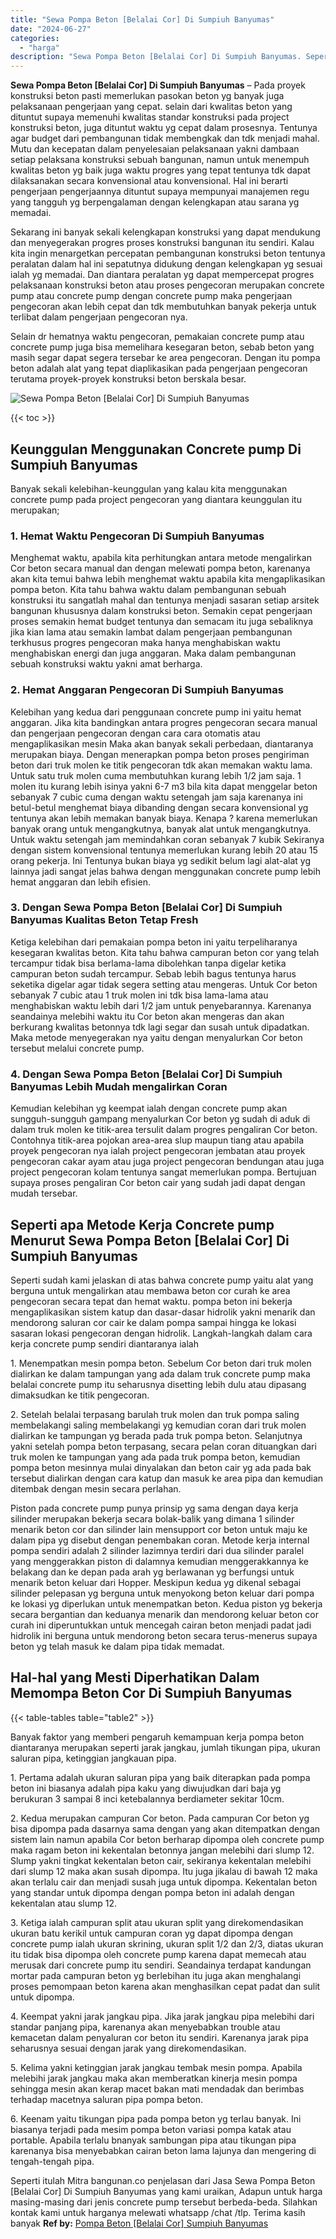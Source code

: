 ```yaml
---
title: "Sewa Pompa Beton [Belalai Cor] Di Sumpiuh Banyumas"
date: "2024-06-27"
categories: 
  - "harga"
description: "Sewa Pompa Beton [Belalai Cor] Di Sumpiuh Banyumas. Seperti itulah Mitra bangunan.co penjelasan dari Jasa Sewa Pompa Beton [Belalai Cor] Di Sumpiuh Banyuma..."
---
```


**Sewa Pompa Beton \[Belalai Cor\] Di Sumpiuh Banyumas** – Pada proyek konstruksi beton pasti memerlukan pasokan beton yg banyak juga pelaksanaan pengerjaan yang cepat. selain dari kwalitas beton yang dituntut supaya memenuhi kwalitas standar konstruksi pada project konstruksi beton, juga dituntut waktu yg cepat dalam prosesnya. Tentunya agar budget dari pembangunan tidak membengkak dan tdk menjadi mahal. Mutu dan kecepatan dalam penyelesaian pelaksanaan yakni dambaan setiap pelaksana konstruksi sebuah bangunan, namun untuk menempuh kwalitas beton yg baik juga waktu progres yang tepat tentunya tdk dapat dilaksanakan secara konvensional atau konvensional. Hal ini berarti pengerjaan pengerjaannya dituntut supaya mempunyai manajemen regu yang tangguh yg berpengalaman dengan kelengkapan atau sarana yg memadai.

Sekarang ini banyak sekali kelengkapan konstruksi yang dapat mendukung dan menyegerakan progres proses konstruksi bangunan itu sendiri. Kalau kita ingin menargetkan percepatan pembangunan konstruksi beton tentunya peralatan dalam hal ini sepatutnya didukung dengan kelengkapan yg sesuai ialah yg memadai. Dan diantara peralatan yg dapat mempercepat progres pelaksanaan konstruksi beton atau proses pengecoran merupakan concrete pump atau concrete pump dengan concrete pump maka pengerjaan pengecoran akan lebih cepat dan tdk membutuhkan banyak pekerja untuk terlibat dalam pengerjaan pengecoran nya.

Selain dr hematnya waktu pengecoran, pemakaian concrete pump atau concrete pump juga bisa memelihara kesegaran beton, sebab beton yang masih segar dapat segera tersebar ke area pengecoran. Dengan itu pompa beton adalah alat yang tepat diaplikasikan pada pengerjaan pengecoran terutama proyek-proyek konstruksi beton berskala besar.

![Sewa Pompa Beton [Belalai Cor] Di Sumpiuh Banyumas](/images/sewa-concrete-pump-04.png)

{{< toc >}}

## Keunggulan Menggunakan Concrete pump Di Sumpiuh Banyumas

Banyak sekali kelebihan-keunggulan yang kalau kita menggunakan concrete pump pada project pengecoran yang diantara keunggulan itu merupakan;

### 1\. Hemat Waktu Pengecoran Di Sumpiuh Banyumas

Menghemat waktu, apabila kita perhitungkan antara metode mengalirkan Cor beton secara manual dan dengan melewati pompa beton, karenanya akan kita temui bahwa lebih menghemat waktu apabila kita mengaplikasikan pompa beton. Kita tahu bahwa waktu dalam pembangunan sebuah konstruksi itu sangatlah mahal dan tentunya menjadi sasaran setiap arsitek bangunan khususnya dalam konstruksi beton. Semakin cepat pengerjaan proses semakin hemat budget tentunya dan semacam itu juga sebaliknya jika kian lama atau semakin lambat dalam pengerjaan pembangunan terkhusus progres pengecoran maka hanya menghabiskan waktu menghabiskan energi dan juga anggaran. Maka dalam pembangunan sebuah konstruksi waktu yakni amat berharga.

### 2\. Hemat Anggaran Pengecoran Di Sumpiuh Banyumas

Kelebihan yang kedua dari penggunaan concrete pump ini yaitu hemat anggaran. Jika kita bandingkan antara progres pengecoran secara manual dan pengerjaan pengecoran dengan cara cara otomatis atau mengaplikasikan mesin Maka akan banyak sekali perbedaan, diantaranya merupakan biaya. Dengan menerapkan pompa beton proses pengiriman beton dari truk molen ke titik pengecoran tdk akan memakan waktu lama. Untuk satu truk molen cuma membutuhkan kurang lebih 1/2 jam saja. 1 molen itu kurang lebih isinya yakni 6-7 m3 bila kita dapat menggelar beton sebanyak 7 cubic cuma dengan waktu setengah jam saja karenanya ini betul-betul menghemat biaya dibanding dengan secara konvensional yg tentunya akan lebih memakan banyak biaya. Kenapa ? karena memerlukan banyak orang untuk mengangkutnya, banyak alat untuk mengangkutnya. Untuk waktu setengah jam memindahkan coran sebanyak 7 kubik Sekiranya dengan sistem konvensional tentunya memerlukan kurang lebih 20 atau 15 orang pekerja. Ini Tentunya bukan biaya yg sedikit belum lagi alat-alat yg lainnya jadi sangat jelas bahwa dengan menggunakan concrete pump lebih hemat anggaran dan lebih efisien.

### 3\. Dengan Sewa Pompa Beton \[Belalai Cor\] Di Sumpiuh Banyumas Kualitas Beton Tetap Fresh

Ketiga kelebihan dari pemakaian pompa beton ini yaitu terpeliharanya kesegaran kwalitas beton. Kita tahu bahwa campuran beton cor yang telah tercampur tidak bisa berlama-lama dibolehkan tanpa digelar ketika campuran beton sudah tercampur. Sebab lebih bagus tentunya harus seketika digelar agar tidak segera setting atau mengeras. Untuk Cor beton sebanyak 7 cubic atau 1 truk molen ini tdk bisa lama-lama atau menghabiskan waktu lebih dari 1/2 jam untuk penyebarannya. Karenanya seandainya melebihi waktu itu Cor beton akan mengeras dan akan berkurang kwalitas betonnya tdk lagi segar dan susah untuk dipadatkan. Maka metode menyegerakan nya yaitu dengan menyalurkan Cor beton tersebut melalui concrete pump.

### 4\. Dengan Sewa Pompa Beton \[Belalai Cor\] Di Sumpiuh Banyumas Lebih Mudah mengalirkan Coran

Kemudian kelebihan yg keempat ialah dengan concrete pump akan sungguh-sungguh gampang menyalurkan Cor beton yg sudah di aduk di dalam truk molen ke titik-area tersulit dalam progres pengaliran Cor beton. Contohnya titik-area pojokan area-area slup maupun tiang atau apabila proyek pengecoran nya ialah project pengecoran jembatan atau proyek pengecoran cakar ayam atau juga project pengecoran bendungan atau juga project pengecoran kolam tentunya sangat memerlukan pompa. Bertujuan supaya proses pengaliran Cor beton cair yang sudah jadi dapat dengan mudah tersebar.

## Seperti apa Metode Kerja Concrete pump Menurut Sewa Pompa Beton \[Belalai Cor\] Di Sumpiuh Banyumas

Seperti sudah kami jelaskan di atas bahwa concrete pump yaitu alat yang berguna untuk mengalirkan atau membawa beton cor curah ke area pengecoran secara tepat dan hemat waktu. pompa beton ini bekerja mengaplikasikan sistem katup dan dasar-dasar hidrolik yakni menarik dan mendorong saluran cor cair ke dalam pompa sampai hingga ke lokasi sasaran lokasi pengecoran dengan hidrolik. Langkah-langkah dalam cara kerja concrete pump sendiri diantaranya ialah

1\. Menempatkan mesin pompa beton. Sebelum Cor beton dari truk molen dialirkan ke dalam tampungan yang ada dalam truk concrete pump maka belalai concrete pump itu seharusnya disetting lebih dulu atau dipasang dimaksudkan ke titik pengecoran.

2\. Setelah belalai terpasang barulah truk molen dan truk pompa saling membelakangi saling membelakangi yg kemudian coran dari truk molen dialirkan ke tampungan yg berada pada truk pompa beton. Selanjutnya yakni setelah pompa beton terpasang, secara pelan coran dituangkan dari truk molen ke tampungan yang ada pada truk pompa beton, kemudian pompa beton mesinnya mulai dinyalakan dan beton cair yg ada pada bak tersebut dialirkan dengan cara katup dan masuk ke area pipa dan kemudian ditembak dengan mesin secara perlahan.

Piston pada concrete pump punya prinsip yg sama dengan daya kerja silinder merupakan bekerja secara bolak-balik yang dimana 1 silinder menarik beton cor dan silinder lain mensupport cor beton untuk maju ke dalam pipa yg disebut dengan penembakan coran. Metode kerja internal pompa sendiri adalah 2 silinder lazimnya terdiri dari dua silinder paralel yang menggerakkan piston di dalamnya kemudian menggerakkannya ke belakang dan ke depan pada arah yg berlawanan yg berfungsi untuk menarik beton keluar dari Hopper. Meskipun kedua yg dikenal sebagai silinder pelepasan yg berguna untuk menyokong beton keluar dari pompa ke lokasi yg diperlukan untuk menempatkan beton. Kedua piston yg bekerja secara bergantian dan keduanya menarik dan mendorong keluar beton cor curah ini diperuntukkan untuk mencegah cairan beton menjadi padat jadi hidrolik ini berguna untuk mendorong beton secara terus-menerus supaya beton yg telah masuk ke dalam pipa tidak memadat.

## Hal-hal yang Mesti Diperhatikan Dalam Memompa Beton Cor Di Sumpiuh Banyumas

{{< table-tables table="table2" >}}

Banyak faktor yang memberi pengaruh kemampuan kerja pompa beton diantaranya merupakan seperti jarak jangkau, jumlah tikungan pipa, ukuran saluran pipa, ketinggian jangkauan pipa.

1\. Pertama adalah ukuran saluran pipa yang baik diterapkan pada pompa beton ini biasanya adalah pipa kaku yang diwujudkan dari baja yg berukuran 3 sampai 8 inci ketebalannya berdiameter sekitar 10cm.

2\. Kedua merupakan campuran Cor beton. Pada campuran Cor beton yg bisa dipompa pada dasarnya sama dengan yang akan ditempatkan dengan sistem lain namun apabila Cor beton berharap dipompa oleh concrete pump maka ragam beton ini kekentalan betonnya jangan melebihi dari slump 12. Slump yakni tingkat kekentalan beton cair, sekiranya kekentalan melebihi dari slump 12 maka akan susah dipompa. Itu juga jikalau di bawah 12 maka akan terlalu cair dan menjadi susah juga untuk dipompa. Kekentalan beton yang standar untuk dipompa dengan pompa beton ini adalah dengan kekentalan atau slump 12.

3\. Ketiga ialah campuran split atau ukuran split yang direkomendasikan ukuran batu kerikil untuk campuran coran yg dapat dipompa dengan concrete pump ialah ukuran skrining, ukuran split 1/2 dan 2/3, diatas ukuran itu tidak bisa dipompa oleh concrete pump karena dapat memecah atau merusak dari concrete pump itu sendiri. Seandainya terdapat kandungan mortar pada campuran beton yg berlebihan itu juga akan menghalangi proses pemompaan beton karena akan menghasilkan cepat padat dan sulit untuk dipompa.

4\. Keempat yakni jarak jangkau pipa. Jika jarak jangkau pipa melebihi dari standar panjang pipa, karenanya akan menyebabkan trouble atau kemacetan dalam penyaluran cor beton itu sendiri. Karenanya jarak pipa seharusnya sesuai dengan jarak yang direkomendasikan.

5\. Kelima yakni ketinggian jarak jangkau tembak mesin pompa. Apabila melebihi jarak jangkau maka akan memberatkan kinerja mesin pompa sehingga mesin akan kerap macet bakan mati mendadak dan berimbas terhadap macetnya saluran pipa pompa beton.

6\. Keenam yaitu tikungan pipa pada pompa beton yg terlau banyak. Ini biasanya terjadi pada mesim pompa beton variasi pompa katak atau portable. Apabila terlalu bnanyak sambungan pipa atau tikungan pipa karenanya bisa menyebabkan cairan beton lama lajunya dan mengering di tengah-tengah pipa.

Seperti itulah Mitra bangunan.co penjelasan dari Jasa Sewa Pompa Beton \[Belalai Cor\] Di Sumpiuh Banyumas yang kami uraikan, Adapun untuk harga masing-masing dari jenis concrete pump tersebut berbeda-beda. Silahkan kontak kami untuk harganya melewati whatsapp /chat /tlp. Terima kasih banyak
**Ref by:** [Pompa Beton [Belalai Cor] Sumpiuh Banyumas](https://id.wikipedia.org/wiki/Pompa)
